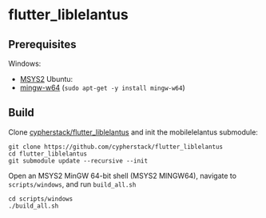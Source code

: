 # flutter_liblelantus
## Prerequisites
Windows:
 - [MSYS2](https://www.msys2.org/)
Ubuntu:
 - [mingw-w64](https://packages.ubuntu.com/source/bionic/mingw-w64) (`sudo apt-get -y install mingw-w64`)

## Build
Clone [cypherstack/flutter_liblelantus](https://github.com/cypherstack/flutter_liblelantus) and init the mobilelelantus submodule:
```shell
git clone https://github.com/cypherstack/flutter_liblelantus
cd flutter_liblelantus
git submodule update --recursive --init
```

Open an MSYS2 MinGW 64-bit shell (MSYS2 MINGW64), navigate to `scripts/windows`, and run `build_all.sh`
```shell
cd scripts/windows
./build_all.sh
```
